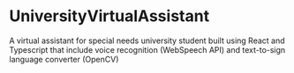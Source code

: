 # UniversityVirtualAssistant
A virtual assistant for special needs university student built using React and Typescript that include voice recognition (WebSpeech API) and text-to-sign language converter (OpenCV)
